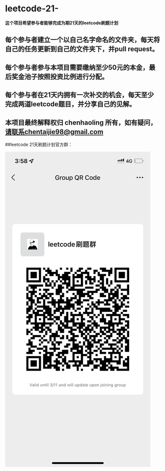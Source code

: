 # leetcode-21-
**这个项目希望参与者能够完成为期21天的leetcode刷题计划**

## 每个参与者建立一个以自己名字命名的文件夹，每天将自己的任务更新到自己的文件夹下，并pull request。
## 每个参与者参与本项目需要缴纳至少50元的本金，最后奖金池子按照投资比例进行分配。
## 每个参与者在21天内拥有一次补交的机会，每天至少完成两道leetcode题目，并分享自己的见解。
## 本项目最终解释权归 chenhaoling 所有，如有疑问，请联系chentaijie98@gmail.com

##leetcode 21天刷题计划官方群：

![](./QR.jpg)


